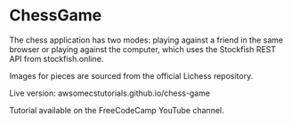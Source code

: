 # ChessGame

The chess application has two modes: playing against a friend in the same browser or playing against the computer, which uses the Stockfish REST API from stockfish.online.

Images for pieces are sourced from the official Lichess repository.

Live version: awsomecstutorials.github.io/chess-game

Tutorial available on the FreeCodeCamp YouTube channel.
